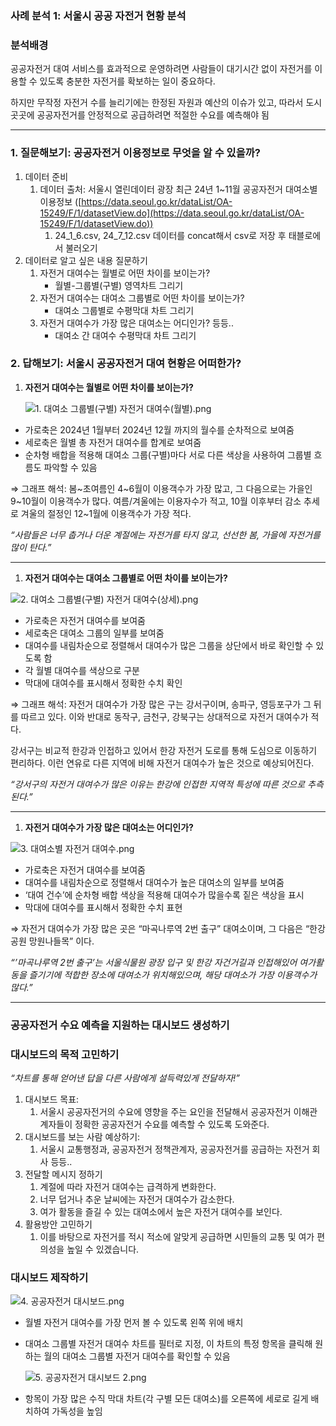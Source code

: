 ### 사례 분석 1: 서울시 공공 자전거 현황 분석

### 분석배경

공공자전거 대여 서비스를 효과적으로 운영하려면 사람들이 대기시간 없이 자전거를 이용할 수 있도록 충분한 자전거를 확보하는 일이 중요하다.

하지만 무작정 자전거 수를 늘리기에는 한정된 자원과 예산의 이슈가 있고, 따라서 도시 곳곳에 공공자전거를 안정적으로 공급하려면 적절한 수요를 예측해야 됨

---

### 1. 질문해보기: 공공자전거 이용정보로 무엇을 알 수 있을까?

1. 데이터 준비
    1. 데이터 출처: 서울시 열린데이터 광장 최근 24년 1~11월 공공자전거 대여소별 이용정보 ([https://data.seoul.go.kr/dataList/OA-15249/F/1/datasetView.do](https://data.seoul.go.kr/dataList/OA-15249/F/1/datasetView.do))
        1. 24_1_6.csv, 24_7_12.csv 데이터를 concat해서 csv로 저장 후 태블로에서 불러오기
2. 데이터로 알고 싶은 내용 질문하기
    1. 자전거 대여수는 월별로 어떤 차이를 보이는가?
        - 월별-그룹별(구별) 영역차트 그리기
    2. 자전거 대여수는 대여소 그룹별로 어떤 차이를 보이는가?
        - 대여소 그룹별로 수평막대 차트 그리기
    3. 자전거 대여수가 가장 많은 대여소는 어디인가? 등등..
        - 대여소 간 대여수 수평막대 차트 그리기

### 2. 답해보기: 서울시 공공자전거 대여 현황은 어떠한가?

1. **자전거 대여수는 월별로 어떤 차이를 보이는가?**
    
    ![1. 대여소 그룹별(구별) 자전거 대여수(월별).png](0218_Tableau%20%E1%84%89%E1%85%B5%E1%84%80%E1%85%A1%E1%86%A8%E1%84%92%E1%85%AA%20&%20%E1%84%83%E1%85%A2%E1%84%89%E1%85%B5%E1%84%87%E1%85%A9%E1%84%83%E1%85%B3%20%E1%84%89%E1%85%B5%E1%86%AF%E1%84%89%E1%85%B3%E1%86%B8%2019ea6bc551d880e2aa94d73c8d8d1cd4/1._%E1%84%83%E1%85%A2%E1%84%8B%E1%85%A7%E1%84%89%E1%85%A9_%E1%84%80%E1%85%B3%E1%84%85%E1%85%AE%E1%86%B8%E1%84%87%E1%85%A7%E1%86%AF(%E1%84%80%E1%85%AE%E1%84%87%E1%85%A7%E1%86%AF)_%E1%84%8C%E1%85%A1%E1%84%8C%E1%85%A5%E1%86%AB%E1%84%80%E1%85%A5_%E1%84%83%E1%85%A2%E1%84%8B%E1%85%A7%E1%84%89%E1%85%AE(%E1%84%8B%E1%85%AF%E1%86%AF%E1%84%87%E1%85%A7%E1%86%AF).png)
    
- 가로축은 2024년 1월부터 2024년 12월 까지의 월수를 순차적으로 보여줌
- 세로축은 월별 총 자전거 대여수를 합계로 보여줌
- 순차형 배합을 적용해 대여소 그룹(구별)마다 서로 다른 색상을 사용하여 그룹별 흐름도 파악할 수 있음

⇒ 그래프 해석: 봄~초여름인 4~6월이 이용객수가 가장 많고, 그 다음으로는 가을인 9~10월이 이용객수가 많다. 여름/겨울에는 이용자수가 적고, 10월 이후부터 감소 추세로 겨울의 절정인 12~1월에 이용객수가 가장 적다.

*“사람들은 너무 춥거나 더운 계절에는 자전거를 타지 않고, 선선한 봄, 가을에 자전거를 많이 탄다.”*

---

1. **자전거 대여수는 대여소 그룹별로 어떤 차이를 보이는가?**

![2. 대여소 그룹별(구별) 자전거 대여수(상세).png](0218_Tableau%20%E1%84%89%E1%85%B5%E1%84%80%E1%85%A1%E1%86%A8%E1%84%92%E1%85%AA%20&%20%E1%84%83%E1%85%A2%E1%84%89%E1%85%B5%E1%84%87%E1%85%A9%E1%84%83%E1%85%B3%20%E1%84%89%E1%85%B5%E1%86%AF%E1%84%89%E1%85%B3%E1%86%B8%2019ea6bc551d880e2aa94d73c8d8d1cd4/2._%E1%84%83%E1%85%A2%E1%84%8B%E1%85%A7%E1%84%89%E1%85%A9_%E1%84%80%E1%85%B3%E1%84%85%E1%85%AE%E1%86%B8%E1%84%87%E1%85%A7%E1%86%AF(%E1%84%80%E1%85%AE%E1%84%87%E1%85%A7%E1%86%AF)_%E1%84%8C%E1%85%A1%E1%84%8C%E1%85%A5%E1%86%AB%E1%84%80%E1%85%A5_%E1%84%83%E1%85%A2%E1%84%8B%E1%85%A7%E1%84%89%E1%85%AE(%E1%84%89%E1%85%A1%E1%86%BC%E1%84%89%E1%85%A6).png)

- 가로축은 자전거 대여수를 보여줌
- 세로축은 대여소 그룹의 일부를 보여줌
- 대여수를 내림차순으로 정렬해서 대여수가 많은 그룹을 상단에서 바로 확인할 수 있도록 함
- 각 월별 대여수를 색상으로 구분
- 막대에 대여수를 표시해서 정확한 수치 확인

⇒ 그래프 해석: 자전거 대여수가 가장 많은 구는 강서구이며, 송파구, 영등포구가 그 뒤를 따르고 있다. 이와 반대로 동작구, 금천구, 강북구는 상대적으로 자전거 대여수가 적다.

강서구는 비교적 한강과 인접하고 있어서 한강 자전거 도로를 통해 도심으로 이동하기 편리하다. 이런 연유로 다른 지역에 비해 자전거 대여수가 높은 것으로 예상되어진다.

*“강서구의 자전거 대여수가 많은 이유는 한강에 인접한 지역적 특성에 따른 것으로 추측된다.”*

---

1. **자전거 대여수가 가장 많은 대여소는 어디인가?**

![3. 대여소별 자전거 대여수.png](0218_Tableau%20%E1%84%89%E1%85%B5%E1%84%80%E1%85%A1%E1%86%A8%E1%84%92%E1%85%AA%20&%20%E1%84%83%E1%85%A2%E1%84%89%E1%85%B5%E1%84%87%E1%85%A9%E1%84%83%E1%85%B3%20%E1%84%89%E1%85%B5%E1%86%AF%E1%84%89%E1%85%B3%E1%86%B8%2019ea6bc551d880e2aa94d73c8d8d1cd4/3._%E1%84%83%E1%85%A2%E1%84%8B%E1%85%A7%E1%84%89%E1%85%A9%E1%84%87%E1%85%A7%E1%86%AF_%E1%84%8C%E1%85%A1%E1%84%8C%E1%85%A5%E1%86%AB%E1%84%80%E1%85%A5_%E1%84%83%E1%85%A2%E1%84%8B%E1%85%A7%E1%84%89%E1%85%AE.png)

- 가로축은 자전거 대여수를 보여줌
- 대여수를 내림차순으로 정렬해서 대여수가 높은 대여소의 일부를 보여줌
- ‘대여 건수’에 순차형 배합 색상을 적용해 대여수가 많을수록 짙은 색상을 표시
- 막대에 대여수를 표시해서 정확한 수치 표현

⇒ 자전거 대여수가 가장 많은 곳은 “마곡나루역 2번 출구” 대여소이며, 그 다음은 “한강공원 망원나들목” 이다.

*“’마곡나루역 2번 출구’는 서울식물원 광장 입구 및 한강 자건거길과 인접해있어 여가활동을 즐기기에 적합한 장소에 대여소가 위치해있으며, 해당 대여소가 가장 이용객수가 많다.”*

---

### 공공자전거 수요 예측을 지원하는 대시보드 생성하기

### 대시보드의 목적 고민하기

*“차트를 통해 얻어낸 답을 다른 사람에게 설득력있게 전달하자!”*

1. 대시보드 목표:
    1. 서울시 공공자전거의 수요에 영향을 주는 요인을 전달해서 공공자전거 이해관계자들이 정확한 공공자전거 수요를 예측할 수 있도록 도와준다.
2. 대시보드를 보는 사람 예상하기:
    1. 서울시 교통행정과, 공공자전거 정책관계자, 공공자전거를 공급하는 자전거 회사 등등..
3. 전달할 메시지 정하기
    1. 계절에 따라 자전거 대여수는 급격하게 변화한다.
    2. 너무 덥거나 추운 날씨에는 자전거 대여수가 감소한다.
    3. 여가 활동을 즐길 수 있는 대여소에서 높은 자전거 대여수를 보인다.
4. 활용방안 고민하기
    1. 이를 바탕으로 자전거를 적시 적소에 알맞게 공급하면 시민들의 교통 및 여가 편의성을 높일 수 있겠습니다.

### 대시보드 제작하기

![4. 공공자전거 대시보드.png](0218_Tableau%20%E1%84%89%E1%85%B5%E1%84%80%E1%85%A1%E1%86%A8%E1%84%92%E1%85%AA%20&%20%E1%84%83%E1%85%A2%E1%84%89%E1%85%B5%E1%84%87%E1%85%A9%E1%84%83%E1%85%B3%20%E1%84%89%E1%85%B5%E1%86%AF%E1%84%89%E1%85%B3%E1%86%B8%2019ea6bc551d880e2aa94d73c8d8d1cd4/4._%E1%84%80%E1%85%A9%E1%86%BC%E1%84%80%E1%85%A9%E1%86%BC%E1%84%8C%E1%85%A1%E1%84%8C%E1%85%A5%E1%86%AB%E1%84%80%E1%85%A5_%E1%84%83%E1%85%A2%E1%84%89%E1%85%B5%E1%84%87%E1%85%A9%E1%84%83%E1%85%B3.png)

- 월별 자전거 대여수를 가장 먼저 볼 수 있도록 왼쪽 위에 배치
- 대여소 그룹별 자전거 대여수 차트를 필터로 지정, 이 차트의 특정 항목을 클릭해 원하는 월의 대여소 그룹별 자전거 대여수를 확인할 수 있음
    
    ![5. 공공자전거 대시보드 2.png](0218_Tableau%20%E1%84%89%E1%85%B5%E1%84%80%E1%85%A1%E1%86%A8%E1%84%92%E1%85%AA%20&%20%E1%84%83%E1%85%A2%E1%84%89%E1%85%B5%E1%84%87%E1%85%A9%E1%84%83%E1%85%B3%20%E1%84%89%E1%85%B5%E1%86%AF%E1%84%89%E1%85%B3%E1%86%B8%2019ea6bc551d880e2aa94d73c8d8d1cd4/5._%E1%84%80%E1%85%A9%E1%86%BC%E1%84%80%E1%85%A9%E1%86%BC%E1%84%8C%E1%85%A1%E1%84%8C%E1%85%A5%E1%86%AB%E1%84%80%E1%85%A5_%E1%84%83%E1%85%A2%E1%84%89%E1%85%B5%E1%84%87%E1%85%A9%E1%84%83%E1%85%B3_2.png)
    
- 항목이 가장 많은 수직 막대 차트(각 구별 모든 대여소)를 오른쪽에 세로로 길게 배치하여 가독성을 높임
